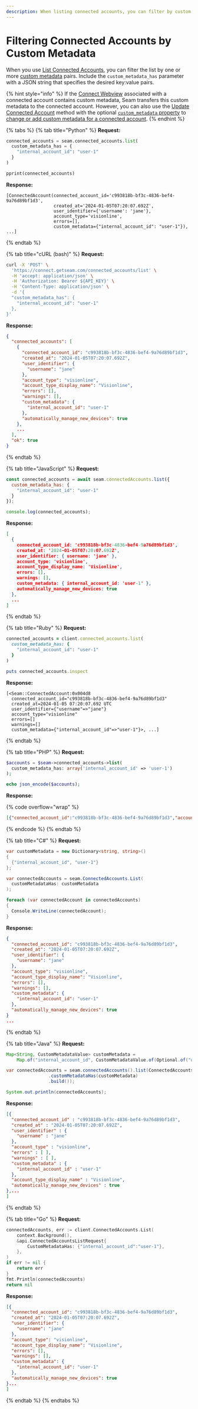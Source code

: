 ```yaml
---
description: When listing connected accounts, you can filter by custom metadata.
---
```


# Filtering Connected Accounts by Custom Metadata

When you use [List Connected Accounts](../../api-clients/connected_accounts/list.md), you can filter the list by one or more [custom metadata](./) pairs. Include the `custom_metadata_has` parameter with a JSON string that specifies the desired key:value pairs.

{% hint style="info" %}
If the [Connect Webview](../connect-webviews/) associated with a connected account contains custom metadata, Seam transfers this custom metadata to the connected account. However, you can also use the [Update Connected Account](../../api-clients/api-clients/connected_accounts/update.md) method with the optional [`custom_metadata` property](../../api-clients/connected-accounts/#connected\_account-properties) to [change or add custom metadata for a connected account](adding-custom-metadata-to-a-connected-account.md).
{% endhint %}

{% tabs %}
{% tab title="Python" %}
**Request:**

```python
connected_accounts = seam.connected_accounts.list(
  custom_metadata_has = {
    "internal_account_id": "user-1"
  }
)

pprint(connected_accounts)
```

**Response:**

```
[ConnectedAccount(connected_account_id='c993818b-bf3c-4836-bef4-9a76d89bf1d3',
                  created_at='2024-01-05T07:20:07.692Z',
                  user_identifier={'username': 'jane'},
                  account_type='visionline',
                  errors=[],
                  custom_metadata={"internal_account_id": "user-1"}),
...]
```
{% endtab %}

{% tab title="cURL (bash)" %}
**Request:**

```bash
curl -X 'POST' \
  'https://connect.getseam.com/connected_accounts/list' \
  -H 'accept: application/json' \
  -H 'Authorization: Bearer ${API_KEY}' \
  -H 'Content-Type: application/json' \
  -d '{
  "custom_metadata_has": {
    "internal_account_id": "user-1"
  },
}'
```

**Response:**

```json
{
  "connected_accounts": [
    {
      "connected_account_id": "c993818b-bf3c-4836-bef4-9a76d89bf1d3",
      "created_at": "2024-01-05T07:20:07.692Z",
      "user_identifier": {
        "username": "jane"
      },
      "account_type": "visionline",
      "account_type_display_name": "Visionline",
      "errors": [],
      "warnings": [],
      "custom_metadata": {
        "internal_account_id": "user-1"
      },
      "automatically_manage_new_devices": true
    },
    ...
  ],
  "ok": true
}
```
{% endtab %}

{% tab title="JavaScript" %}
**Request:**

```javascript
const connected_accounts = await seam.connectedAccounts.list({
  custom_metadata_has: {
    "internal_account_id": "user-1"
  }
});

console.log(connected_accounts);
```

**Response:**

```json
[
  {
    connected_account_id: 'c993818b-bf3c-4836-bef4-9a76d89bf1d3',
    created_at: '2024-01-05T07:20:07.692Z',
    user_identifier: { username: 'jane' },
    account_type: 'visionline',
    account_type_display_name: 'Visionline',
    errors: [],
    warnings: [],
    custom_metadata: { internal_account_id: 'user-1' },
    automatically_manage_new_devices: true
  },
  ...
]
```
{% endtab %}

{% tab title="Ruby" %}
**Request:**

```ruby
connected_accounts = client.connected_accounts.list(
  custom_metadata_has: {
    "internal_account_id": "user-1"
  }
)

puts connected_accounts.inspect
```

**Response:**

```
[<Seam::ConnectedAccount:0x004d8
  connected_account_id="c993818b-bf3c-4836-bef4-9a76d89bf1d3"
  created_at=2024-01-05 07:20:07.692 UTC
  user_identifier={"username"=>"jane"}
  account_type="visionline"
  errors=[]
  warnings=[]
  custom_metadata={"internal_account_id"=>"user-1"}>, ...]
```
{% endtab %}

{% tab title="PHP" %}
**Request:**

```php
$accounts = $seam->connected_accounts->list(
  custom_metadata_has: array('internal_account_id' => 'user-1')
);

echo json_encode($accounts);
```

**Response:**

{% code overflow="wrap" %}
```json
[{"connected_account_id":"c993818b-bf3c-4836-bef4-9a76d89bf1d3","account_type":"visionline","user_identifier":{"username":"jane", "email":null,"phone":null},"errors":[],"warnings":[],"created_at":"2024-01-05T07:20:07.692Z","custom_metadata":{"internal_account_id":"user-1"},"automatically_manage_new_devices":true},...]
```
{% endcode %}
{% endtab %}

{% tab title="C#" %}
**Request:**

```csharp
var customMetadata = new Dictionary<string, string>()
{
  {"internal_account_id", "user-1"}
};

var connectedAccounts = seam.ConnectedAccounts.List(
  customMetadataHas: customMetadata
);

foreach (var connectedAccount in connectedAccounts)
{
  Console.WriteLine(connectedAccount);
}
```

**Response:**

```json
{
  "connected_account_id": "c993818b-bf3c-4836-bef4-9a76d89bf1d3",
  "created_at": "2024-01-05T07:20:07.692Z",
  "user_identifier": {
    "username": "jane"
  },
  "account_type": "visionline",
  "account_type_display_name": "Visionline",
  "errors": [],
  "warnings": [],
  "custom_metadata": {
    "internal_account_id": "user-1"
  },
  "automatically_manage_new_devices": true
}
...
```
{% endtab %}

{% tab title="Java" %}
**Request:**

```java
Map<String, CustomMetadataValue> customMetadata =
    Map.of("internal_account_id", CustomMetadataValue.of(Optional.of("user-1")));

var connectedAccounts = seam.connectedAccounts().list(ConnectedAccountsListRequest.builder()
                .customMetadataHas(customMetadata)
                .build());

System.out.println(connectedAccounts);
```

**Response:**

```json
[{
  "connected_account_id" : "c993818b-bf3c-4836-bef4-9a76d89bf1d3",
  "created_at" : "2024-01-05T07:20:07.692Z",
  "user_identifier" : {
    "username" : "jane"
  },
  "account_type" : "visionline",
  "errors" : [ ],
  "warnings" : [ ],
  "custom_metadata" : {
    "internal_account_id" : "user-1"
  },
  "account_type_display_name" : "Visionline",
  "automatically_manage_new_devices" : true
},...
]
```
{% endtab %}

{% tab title="Go" %}
**Request:**

```go
connectedAccounts, err := client.ConnectedAccounts.List(
	context.Background(),
	&api.ConnectedAccountsListRequest{
		CustomMetadataHas: {"internal_account_id":"user-1"},
	},
)
if err != nil {
	return err
}
fmt.Println(connectedAccounts)
return nil
```

**Response:**

```json
[{
  "connected_account_id": "c993818b-bf3c-4836-bef4-9a76d89bf1d3",
  "created_at": "2024-01-05T07:20:07.692Z",
  "user_identifier": {
    "username": "jane"
  },
  "account_type": "visionline",
  "account_type_display_name": "Visionline",
  "errors": [],
  "warnings": [],
  "custom_metadata": {
    "internal_account_id": "user-1"
  },
  "automatically_manage_new_devices": true
}...
]
```
{% endtab %}
{% endtabs %}
